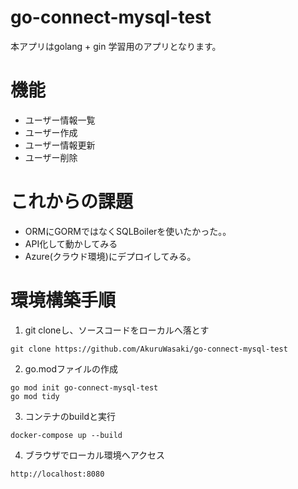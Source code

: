 # go-connect-mysql-test
本アプリはgolang + gin 学習用のアプリとなります。

# 機能
- ユーザー情報一覧
- ユーザー作成
- ユーザー情報更新
- ユーザー削除

# これからの課題
- ORMにGORMではなくSQLBoilerを使いたかった。。
- API化して動かしてみる
- Azure(クラウド環境)にデプロイしてみる。

# 環境構築手順

1. git cloneし、ソースコードをローカルへ落とす
```
git clone https://github.com/AkuruWasaki/go-connect-mysql-test
```

2. go.modファイルの作成
```
go mod init go-connect-mysql-test
go mod tidy
```

3. コンテナのbuildと実行
```
docker-compose up --build
```

4. ブラウザでローカル環境へアクセス
```
http://localhost:8080
```
